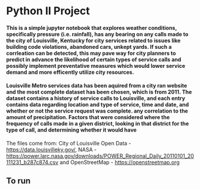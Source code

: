 # Python II Project

#### This is a simple jupyter notebook that explores weather conditions, specifically pressure (i.e. rainfall), has any bearing on any calls made to the city of Louisville, Kentucky for city services related to issues like building code violations, abandoned cars, unkept yards. If such a corrleation can be detected, this may pave way for city planners to predict in advance the likelihood of certain types of service calls and possibly implement preventative measures which would lower service demand and more efficently utilize city resources.
#### Louisville Metro services data has been aquired from a city ran website and the most complete dataset has been chosen, which is from 2011. The dataset contains a history of service calls to Louisville, and each entry contains data regarding location and type of service, time and date, and whether or not the service request was complete. any correlation to the amount of precipitation. Factors that were considered where the frequency of calls made in a given district, looking in that district for the type of call, and determining whether it would have


The files come from:
City of Louisville Open Data - https://data.louisvilleky.gov/, 
NASA - https://power.larc.nasa.gov/downloads/POWER_Regional_Daily_20110101_20111231_b287c874.csv and 
OpenStreetMap - https://openstreetmap.org

## **To run**
